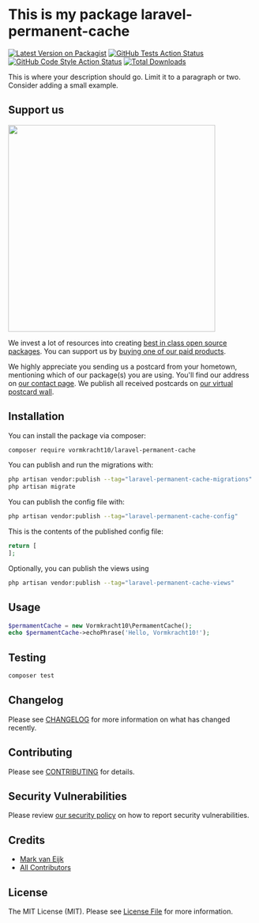 # This is my package laravel-permanent-cache

[![Latest Version on Packagist](https://img.shields.io/packagist/v/vormkracht10/laravel-permanent-cache.svg?style=flat-square)](https://packagist.org/packages/vormkracht10/laravel-permanent-cache)
[![GitHub Tests Action Status](https://img.shields.io/github/actions/workflow/status/vormkracht10/laravel-permanent-cache/run-tests.yml?branch=main&label=tests&style=flat-square)](https://github.com/vormkracht10/laravel-permanent-cache/actions?query=workflow%3Arun-tests+branch%3Amain)
[![GitHub Code Style Action Status](https://img.shields.io/github/actions/workflow/status/vormkracht10/laravel-permanent-cache/fix-php-code-style-issues.yml?branch=main&label=code%20style&style=flat-square)](https://github.com/vormkracht10/laravel-permanent-cache/actions?query=workflow%3A"Fix+PHP+code+style+issues"+branch%3Amain)
[![Total Downloads](https://img.shields.io/packagist/dt/vormkracht10/laravel-permanent-cache.svg?style=flat-square)](https://packagist.org/packages/vormkracht10/laravel-permanent-cache)

This is where your description should go. Limit it to a paragraph or two. Consider adding a small example.

## Support us

[<img src="https://github-ads.s3.eu-central-1.amazonaws.com/laravel-permanent-cache.jpg?t=1" width="419px" />](https://spatie.be/github-ad-click/laravel-permanent-cache)

We invest a lot of resources into creating [best in class open source packages](https://spatie.be/open-source). You can support us by [buying one of our paid products](https://spatie.be/open-source/support-us).

We highly appreciate you sending us a postcard from your hometown, mentioning which of our package(s) you are using. You'll find our address on [our contact page](https://spatie.be/about-us). We publish all received postcards on [our virtual postcard wall](https://spatie.be/open-source/postcards).

## Installation

You can install the package via composer:

```bash
composer require vormkracht10/laravel-permanent-cache
```

You can publish and run the migrations with:

```bash
php artisan vendor:publish --tag="laravel-permanent-cache-migrations"
php artisan migrate
```

You can publish the config file with:

```bash
php artisan vendor:publish --tag="laravel-permanent-cache-config"
```

This is the contents of the published config file:

```php
return [
];
```

Optionally, you can publish the views using

```bash
php artisan vendor:publish --tag="laravel-permanent-cache-views"
```

## Usage

```php
$permamentCache = new Vormkracht10\PermamentCache();
echo $permamentCache->echoPhrase('Hello, Vormkracht10!');
```

## Testing

```bash
composer test
```

## Changelog

Please see [CHANGELOG](CHANGELOG.md) for more information on what has changed recently.

## Contributing

Please see [CONTRIBUTING](CONTRIBUTING.md) for details.

## Security Vulnerabilities

Please review [our security policy](../../security/policy) on how to report security vulnerabilities.

## Credits

-   [Mark van Eijk](https://github.com/vormkracht10)
-   [All Contributors](../../contributors)

## License

The MIT License (MIT). Please see [License File](LICENSE.md) for more information.
